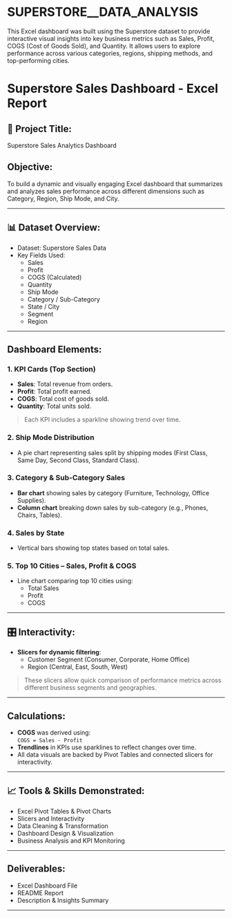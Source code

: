 # SUPERSTORE__DATA_ANALYSIS
This Excel dashboard was built using the Superstore dataset to provide interactive visual insights into key business metrics such as Sales, Profit, COGS (Cost of Goods Sold), and Quantity. It allows users to explore performance across various categories, regions, shipping methods, and top-performing cities.
# Superstore Sales Dashboard - Excel Report

## 📁 Project Title:
Superstore Sales Analytics Dashboard

##  Objective:
To build a dynamic and visually engaging Excel dashboard that summarizes and analyzes sales performance across different dimensions such as Category, Region, Ship Mode, and City.

---

## 📊 Dataset Overview:
- Dataset: Superstore Sales Data
- Key Fields Used:
  - Sales
  - Profit
  - COGS (Calculated)
  - Quantity
  - Ship Mode
  - Category / Sub-Category
  - State / City
  - Segment
  - Region

---

##  Dashboard Elements:

### 1. KPI Cards (Top Section)
- **Sales**: Total revenue from orders.
- **Profit**: Total profit earned.
- **COGS**: Total cost of goods sold.
- **Quantity**: Total units sold.
> Each KPI includes a sparkline showing trend over time.

### 2. Ship Mode Distribution
- A pie chart representing sales split by shipping modes (First Class, Same Day, Second Class, Standard Class).

### 3. Category & Sub-Category Sales
- **Bar chart** showing sales by category (Furniture, Technology, Office Supplies).
- **Column chart** breaking down sales by sub-category (e.g., Phones, Chairs, Tables).

### 4. Sales by State
- Vertical bars showing top states based on total sales.

### 5. Top 10 Cities – Sales, Profit & COGS
- Line chart comparing top 10 cities using:
  - Total Sales
  - Profit
  - COGS

---

## 🎛️ Interactivity:
- **Slicers for dynamic filtering**:
  - Customer Segment (Consumer, Corporate, Home Office)
  - Region (Central, East, South, West)

> These slicers allow quick comparison of performance metrics across different business segments and geographies.

---

##  Calculations:
- **COGS** was derived using:  
  `COGS = Sales - Profit`  
- **Trendlines** in KPIs use sparklines to reflect changes over time.
- All data visuals are backed by Pivot Tables and connected slicers for interactivity.

---

## 📈 Tools & Skills Demonstrated:
- Excel Pivot Tables & Pivot Charts
- Slicers and Interactivity
- Data Cleaning & Transformation
- Dashboard Design & Visualization
- Business Analysis and KPI Monitoring

---

##  Deliverables:
- Excel Dashboard File
- README Report
- Description & Insights Summary

---


